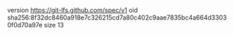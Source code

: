 version https://git-lfs.github.com/spec/v1
oid sha256:8f32dc8460a918e7c326215cd7a80c402c9aae7835bc4a664d33030f0d70a97e
size 13
